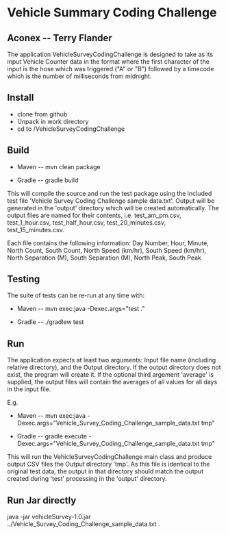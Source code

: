 # Vehicle Summary Coding Challenge
## Aconex -- Terry Flander

The application VehicleSurveyCodingChallenge is designed to take as its input Vehicle Counter data in the format where the first character of the input is the hose which was triggered ("A" or "B") followed by a timecode which is the number of milliseconds from midnight.

## Install

* clone from github
* Unpack in work directory
* cd to <work>/VehicleSurveyCodingChallenge

## Build

* Maven -- mvn clean package

* Gradle -- gradle build

This will compile the source and run the test package using the included test file 'Vehicle Survey Coding Challenge sample data.txt'. Output will be generated in the 'output' directory which will be created automatically. The output files are named for their contents, i.e. test_am_pm.csv, test_1_hour.csv, test_half_hour.csv, test_20_minutes.csv, test_15_minutes.csv.

Each file contains the following information:
Day Number, Hour, Minute, North Count, South Count, North Speed (km/hr), South Speed (km/hr), North Separation (M), South Separation (M), North Peak, South Peak

## Testing

The suite of tests can be re-run at any time with:

* Maven -- mvn exec:java -Dexec.args="test ."

* Gradle -- ./gradlew test

## Run

The application expects at least two arguments: Input file name (including relative directory), and the Output directory. If the output directory does not exist, the program will create it. If the optional third argement 'average' is supplied, the output files will contain the averages of all values for all days in the input file.

E.g.
* Maven -- mvn exec:java -Dexec.args="Vehicle_Survey_Coding_Challenge_sample_data.txt tmp"

* Gradle -- gradle execute -Dexec.args="Vehicle_Survey_Coding_Challenge_sample_data.txt tmp"

This will run the VehicleSurveyCodingChallenge main class and produce output CSV files the Output directory 'tmp'. As this file is identical to the original test data, the output in that directory should match the output created during 'test' processing in the 'output' directory.

## Run Jar directly

java -jar vehicleSurvey-1.0.jar ../Vehicle_Survey_Coding_Challenge_sample_data.txt .

